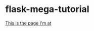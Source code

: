 # flask-mega-tutorial

[This is the page I'm at](https://blog.miguelgrinberg.com/post/the-flask-mega-tutorial-part-vi-profile-page-and-avatars)